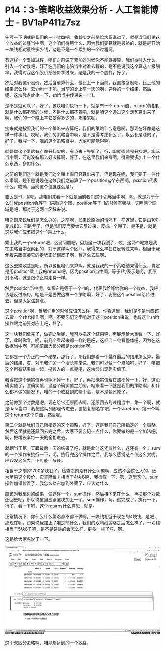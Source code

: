 # P14：3-策略收益效果分析 - 人工智能博士 - BV1aP411z7sz

先写一下吧就是我们的一个收益吧，收益咱之前是给大家说过了，就是当我们做这个收益的过程当中啊，这个咱们得用什么，因为我们要算就是最终的，就是最开始一块钱相对最终多少钱，这是不是一个累加的一个过程啊。

有这样一个累加过程，咱们之前说了累加的时候你不能直接算，我们得引入什么，引入一个对数吧，好了在我们的电脑当中对谁去算的，是不是说我这个算这个报酬率，我得对我这个股价把股价拿过来，这是我的一个股价，好了。

然后对我这个股价，然后当前算什么，他比上一下当前，我直接复制吧，比上他的结果怎么样，去shift一下吧，当前的比上前一天的啊，这样的一个结果，然后呢，这块我点shift一下，shift当中传进来一个1。

是不是就可以了，好了，这块咱们执行一下，就是有一个return值，return的结果就是什么都不管的时候，不是什么都不管吧，就是咱这个通过这个走势算出来了啊，我们的一个赚上率它是得多少的，那接来呢。

接来就是按照我们的一个策略来去算吧，我们的策略什么意思啊，那现在好像是这样一件事儿，哎呦，我们的策略当中啊，是不是得考虑什么了，永远都是赚的了，好了，我写一下，咱的这个策略当中，大家可能觉得啊。

就是你这个策略有点像开挂似的，有点未卜先知了，行，咱就假装是开挂吧，实际当中啊，可能没有那么好去算啊，好了，在这里我们来看啊，得需要多加上一个什么东西，多加什么。

之前的我们这个就是我们这个赚上率已经算出来了，但是现在呢，我们要干一件什么事啊，是不是说现在这块我们之前算了一个position这个东西啊，position代表什么，哎呦，当前这个位置要么是1。

要么是-1，是吧，那咱们来看一下就是当前我们这个策略当中啊，呃，就是对于什么时候position会等于-1来看这个图，position等于-1的时候有哪啥，这两两个区域是吧，那对于这两个区域来说。

咱之前来说我们是怎么办的，之前啊，如果说原始的情况下，在这里，它是由100变成80，它是亏了，但是我们反而要给它反过来，反成一个赚了，是不是，就是这块我们应该把这个-1乘上什么。

乘上我的一个returns吧，这没问题吧，因为这一块我说了，哎，这两个地方是我在策略当中观察到的，对于这样两个区间，我得怎么样把它反转过来啊，相当于我倒着来跟直接它的走势正好相反了啊，我这么去玩啊。

这么去赚收益是吧，所以这里咱们来算啊，就是我我的一个策略结果得什么，肯定是用position乘上我的returns吧，因为position当中啊，等于1的表示是呃，我原封不动，就是跟你正常走势一样。

然后position当中呢，如果它是等于一个-1的，代表我恰好给你的一个收益，我应该是反过来的，咱是不是要做这样一个策略啊，好了，我把这个position给传进去，但是大家注意点。

这个position啊，当我们用的时候应该怎么样，哎，你看这里，我们是不是也应该去做一个shift操作啊，啊，不要忘记这里咱对于这个position来说，也有这个shift操作跟之前要对应上吧，好了。

这一块我们做完了，做完之后呢，我可以把这个结果啊，再展示给大家看一下，好了，此时你看，呃，前几个看起来都一样的是吧，这样咱一会看整体吧，因为在这数据当中啊，可能前面大部分都是position啊。

它都是一个为正的一个结果，那行了，那我们想看一个最终最后的结果怎么算，最后的结果，哎，对于我们的一个增长率来说，我们可以做一个累加吧，好了，咱把这个所有结果加一起，挺烦人的一点是吧，这块又出现确实值了。

我得把这个确实值再也照不掉一下，好了，再把确实值给它照不掉一下，好，这没确实值了，没确实值，没这个确实值之后啊，咱来看一下就是我们的策略啊，和什么都不做的情况下，咱的一个收益到底哪个高，是不是做还原了。

之前做那个对数是吧，现在给它还原回去啊，还原回去的过程当中，第一个啊，就是data当中，我把这两列都理传进去，直接复制名字吧，一个叫return，第一个叫这个return这个东西，然后呢。

第二个就是我们自己所指定的这个策略，好了，这是我们自己所指定的一个策略，然后这里就是还原回去完之后，大家不要忘记一点什么，你要做的是一个加法吧，啊，把增长率每一天的全加进去。

就相当于第一天跟最后一天的结果了吧，就是此时这还有什么，这还有一个。sum的一个操作来执行一下，呃，执行完这个操作之后，我怎么感觉这个值这么大呢，应该没这么大，不可能一块钱。

相当于之前的1700多块钱了，检查之前没有什么问题啊，应该不会这么大的，因为苹果这个股价，它实际值才相当于4块多啊，我检查一下，嗯，这里这个。sum操作加错位置了，我怎么给它加到外面了，应该对什么。

应该对我里边的结果，做这样一个。sum操作，然后接下来在什么，再把那个对数还回去吧，所以说这里应该这块加上一个。sum操作，啊，这完成了，执行一下，行了，看一下吧，这个returns什么意思，就是。

正常情况下，你什么什么策略都不都不做啊，一块钱相当于现在的4块钱，是吧，那现在呢，如果说我加上了咱之前什么，我们的双均线策略之后怎么样了，一块钱相当于5块8了吧，是不是说赚的会怎么样，更多一些了吧，啊。

这是给大家先说了一下。

![](img/332cc8108814706e68a07cfb5e455278_1.png)

这个双区分策略啊，咱能够达到的一个收益。